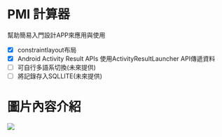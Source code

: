 # PMI 計算器
幫助簡易入門設計APP來應用與使用

- [x] constraintlayout布局
- [x] Android Activity Result APIs 使用ActivityResultLauncher API傳遞資料
- [ ] 可自行多語系切換(未來提供)
- [ ] 將記錄存入SQLLITE(未來提供)

# 圖片內容介紹
![](https://i.imgur.com/hSuIc5K.jpg)
